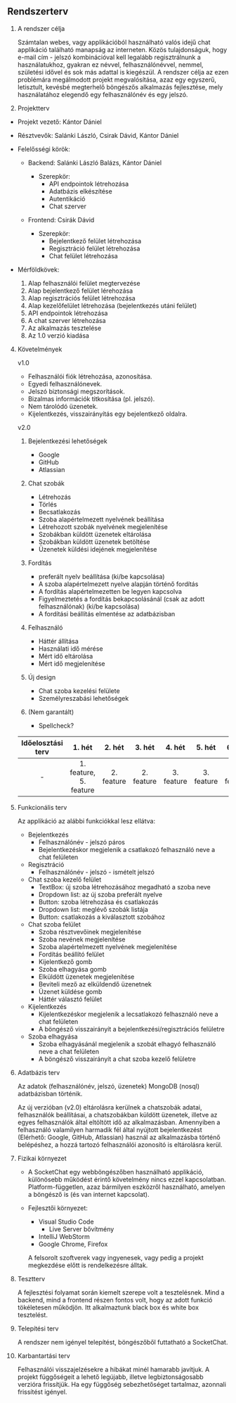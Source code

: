 Rendszerterv
---

1. A rendszer célja

    Számtalan webes, vagy applikációból használható valós idejű chat applikáció található manapság az interneten. Közös tulajdonságuk, hogy e-mail cím - jelszó kombinációval kell
    legalább regisztrálnunk a használatukhoz, gyakran ez névvel, felhasználónévvel, nemmel, születési idővel és sok más adattal is kiegészül. A rendszer célja az ezen problémára megálmodott projekt megvalósítása, azaz egy egyszerű, letisztult, kevésbé megterhelő
    böngészős alkalmazás fejlesztése, mely használatához elegendő egy felhasználónév és egy jelszó.

2. Projektterv
  
  - Projekt vezető: Kántor Dániel
  
  - Résztvevők: Salánki László, Csirak Dávid, Kántor Dániel
  
  - Felelősségi körök:
    
    - Backend: Salánki László Balázs, Kántor Dániel
      - Szerepkör: 
        - API endpointok létrehozása
        - Adatbázis elkészítése
        - Autentikáció
        - Chat szerver
    
    - Frontend: Csirák Dávid
      - Szerepkör: 
        - Bejelentkező felület létrehozása
        - Regisztráció felület létrehozása
        - Chat felület létrehozása

  - Mérföldkövek:
    1. Alap felhasználói felület megtervezése
    2. Alap bejelentkező felület lérehozása
    3. Alap regisztrációs felület létrehozása
    4. Alap kezelőfelület létrehozása (bejelentkezés utáni felület)
    5. API endpointok létrehozása
    6. A chat szerver létrehozása
    7. Az alkalmazás tesztelése
    8. Az 1.0 verzió kiadása
  
4. Követelmények

    v1.0
    - Felhasználói fiók létrehozása, azonosítása.
    - Egyedi felhasználónevek.
    - Jelszó biztonsági megszorítások.
    - Bizalmas információk titkosítása (pl. jelszó).
    - Nem tárolódó üzenetek.
    - Kijelentkezés, visszairányítás egy bejelentkező oldalra.

    v2.0
    1. Bejelentkezési lehetőségek
        - Google
        - GitHub
        - Atlassian

    2. Chat szobák
        - Létrehozás
        - Törlés
        - Becsatlakozás
        - Szoba alapértelmezett nyelvének beállítása
        - Létrehozott szobák nyelvének megjelenítése
        - Szobákban küldött üzenetek eltárolása
        - Szobákban küldött üzenetek betöltése
        - Üzenetek küldési idejének megjelenítése

    3. Fordítás
        - preferált nyelv beállítása (ki/be kapcsolása)
        - A szoba alapértelmezett nyelve alapján történő fordítás
        - A fordítás alapértelmezetten be legyen kapcsolva
        - Figyelmeztetés a fordítás bekapcsolásánál (csak az adott felhasználónak) (ki/be kapcsolása)
        - A fordítási beállítás elmentése az adatbázisban

    4. Felhasználó
        - Háttér állítása
        - Használati idő mérése
        - Mért idő eltárolása
        - Mért idő megjelenítése

    5. Új design
        - Chat szoba kezelési felülete
        - Személyreszabási lehetőségek

    6. (Nem garantált)
        - Spellcheck?

    | Időelosztási terv | 1. hét | 2. hét | 3. hét | 4. hét | 5. hét | 6. hét | 7. hét | 8. hét |
    | :---: | :---: | :---: | :---: | :---: | :---: | :---: | :---: | :---: |
    | - | 1. feature, 5. feature | 2. feature | 2. feature | 3. feature | 3. feature | 4. feature | tesztelés és 6. feature | bemutatás |

5. Funkcionális terv

    Az applikáció az alábbi funkciókkal lesz ellátva:
      - Bejelentkezés
        - Felhasználónév - jelszó páros
        - Bejelentkezéskor megjelenik a csatlakozó felhasználó neve a chat felületen
      - Regisztráció
        - Felhasználónév - jelszó - ismételt jelszó 
      - Chat szoba kezelő felület
        - TextBox: új szoba létrehozásához megadható a szoba neve
        - Dropdown list: az új szoba preferált nyelve
        - Button: szoba létrehozása és csatlakozás
        - Dropdown list: meglévő szobák listája
        - Button: csatlakozás a kiválasztott szobához
      - Chat szoba felület
        - Szoba résztvevőinek megjelenítése
        - Szoba nevének megjelenítése
        - Szoba alapértelmezett nyelvének megjelenítése
        - Fordítás beállító felület
        - Kijelentkező gomb
        - Szoba elhagyása gomb
        - Elküldött üzenetek megjelenítése
        - Beviteli mező az elküldendő üzenetnek
        - Üzenet küldése gomb
        - Háttér választó felület
      - Kijelentkezés
        - Kijelentkezéskor megjelenik a lecsatlakozó felhasználó neve a chat felületen
        - A böngésző visszairányít a bejelentkezési/regisztrációs felületre
      - Szoba elhagyása
        - Szoba elhagyásánál megjelenik a szobát elhagyó felhasználó neve a chat felületen
        - A böngésző visszairányít a chat szoba kezelő felületre

9. Adatbázis terv

    Az adatok (felhasználónév, jelszó, üzenetek) MongoDB (nosql) adatbázisban történik.
    
    Az új verzióban (v2.0) eltárolásra kerülnek a chatszobák adatai, felhasználók beállításai, a chatszobákban küldött üzenetek, illetve az egyes felhasználók által eltöltött idő az alkalmazásban. Amennyiben a felhasználó valamilyen harmadik fél által nyújtott bejelentkezést (Elérhető: Google, GitHub, Atlassian) használ az alkalmazásba történő belépéshez, a hozzá tartozó felhasználói azonosító is eltárolásra kerül.

10. Fizikai környezet

    - A SocketChat egy webböngészőben használható applikáció, különösebb működést érintő követelmény nincs ezzel kapcsolatban. Platform-független, azaz bármilyen eszközről használható, amelyen a böngésző is (és van internet kapcsolat).
    - Fejlesztői környezet:
      - Visual Studio Code
        - Live Server bővítmény
      - IntelliJ WebStorm
      - Google Chrome, Firefox 
      
      A felsorolt szoftverek vagy ingyenesek, vagy pedig a projekt megkezdése előtt is rendelkezésre álltak. 

11. Tesztterv

    A fejlesztési folyamat során kiemelt szerepe volt a tesztelésnek. Mind a backend, mind a frontend részen fontos volt, hogy az adott funkció tökéletesen működjön. Itt alkalmaztunk black box és white box tesztelést.

12. Telepítési terv

    A rendszer nem igényel telepítést, böngészőből futtatható a SocketChat.

13. Karbantartási terv
  
    Felhasználói visszajelzésekre a hibákat minél hamarabb javítjuk. A projekt függőségeit a lehető legújabb, illetve legbiztonságosabb verzióra frissítjük. Ha egy függőség sebezhetőséget tartalmaz, azonnali frissítést igényel.
  
